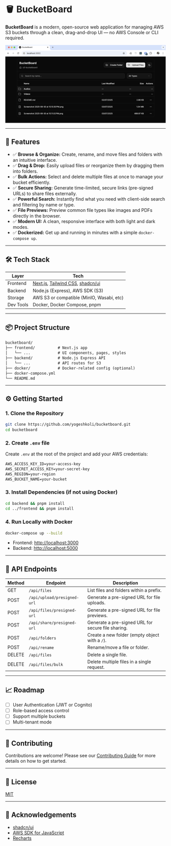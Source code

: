 # 🪣 BucketBoard

**BucketBoard** is a modern, open-source web application for managing AWS S3 buckets through a clean, drag-and-drop UI — no AWS Console or CLI required.

![BucketBoard](./docs/images/BucketBoard.png) 

---

## 🚀 Features

- ✅ **Browse & Organize:** Create, rename, and move files and folders with an intuitive interface.
- ✅ **Drag & Drop:** Easily upload files or reorganize them by dragging them into folders.
- ✅ **Bulk Actions:** Select and delete multiple files at once to manage your bucket efficiently.
- ✅ **Secure Sharing:** Generate time-limited, secure links (pre-signed URLs) to share files externally.
- ✅ **Powerful Search:** Instantly find what you need with client-side search and filtering by name or type.
- ✅ **File Previews:** Preview common file types like images and PDFs directly in the browser.
- ✅ **Modern UI:** A clean, responsive interface with both light and dark modes.
- ✅ **Dockerized:** Get up and running in minutes with a simple `docker-compose up`.

---

## 🛠 Tech Stack

| Layer        | Tech                                     |
|--------------|------------------------------------------|
| Frontend     | [Next.js](https://nextjs.org/), [Tailwind CSS](https://tailwindcss.com/), [shadcn/ui](https://ui.shadcn.com/) |
| Backend      | Node.js (Express), AWS SDK (S3)          |
| Storage      | AWS S3 or compatible (MinIO, Wasabi, etc) |
| Dev Tools    | Docker, Docker Compose, pnpm             |

---

## 📦 Project Structure

```
bucketboard/
├── frontend/          # Next.js app
│   └── ...            # UI components, pages, styles
├── backend/           # Node.js Express API
│   └── ...            # API routes for S3
├── docker/            # Docker-related config (optional)
├── docker-compose.yml
└── README.md
```

---

## ⚙️ Getting Started

### 1. Clone the Repository

```bash
git clone https://github.com/yogeshkoli/bucketboard.git
cd bucketboard
```

### 2. Create `.env` file

Create `.env` at the root of the project and add your AWS credentials:

```env
AWS_ACCESS_KEY_ID=your-access-key
AWS_SECRET_ACCESS_KEY=your-secret-key
AWS_REGION=your-region
AWS_BUCKET_NAME=your-bucket
```

### 3. Install Dependencies (if not using Docker)

```bash
cd backend && pnpm install
cd ../frontend && pnpm install
```

### 4. Run Locally with Docker

```bash
docker-compose up --build
```

- Frontend: [http://localhost:3000](http://localhost:3000)
- Backend: [http://localhost:5000](http://localhost:5000)

---

## 📄 API Endpoints

| Method | Endpoint                    | Description                                       |
|--------|-----------------------------|---------------------------------------------------|
| GET    | `/api/files`                | List files and folders within a prefix.           |
| POST   | `/api/upload/presigned-url` | Generate a pre-signed URL for file uploads.       |
| POST   | `/api/files/presigned-url`  | Generate a pre-signed URL for file previews.      |
| POST   | `/api/share/presigned-url`  | Generate a pre-signed URL for secure file sharing.|
| POST   | `/api/folders`              | Create a new folder (empty object with a `/`).    |
| POST   | `/api/rename`               | Rename/move a file or folder.                     |
| DELETE | `/api/files`                | Delete a single file.                             |
| DELETE | `/api/files/bulk`           | Delete multiple files in a single request.        |

---

## 📈 Roadmap

- [ ] User Authentication (JWT or Cognito)
- [ ] Role-based access control
- [ ] Support multiple buckets
- [ ] Multi-tenant mode

---

## 🤝 Contributing

Contributions are welcome! Please see our [Contributing Guide](./CONTRIBUTING.md) for more details on how to get started.

---

## 📄 License

[MIT](LICENSE)

---

## 🙏 Acknowledgements

- [shadcn/ui](https://ui.shadcn.com/)
- [AWS SDK for JavaScript](https://docs.aws.amazon.com/AWSJavaScriptSDK/latest/)
- [Recharts](https://recharts.org/)
